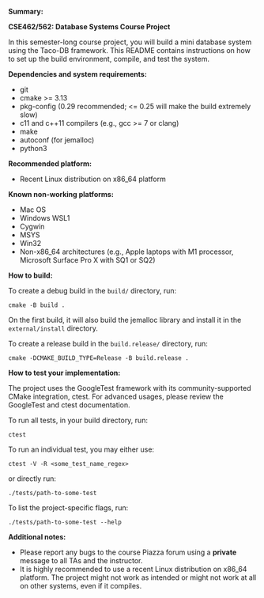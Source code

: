 **Summary:**

**CSE462/562: Database Systems Course Project**

In this semester-long course project, you will build a mini database system using the Taco-DB framework. This README contains instructions on how to set up the build environment, compile, and test the system.

**Dependencies and system requirements:**

* git
* cmake >= 3.13
* pkg-config (0.29 recommended; <= 0.25 will make the build extremely slow)
* c11 and c++11 compilers (e.g., gcc >= 7 or clang)
* make
* autoconf (for jemalloc)
* python3

**Recommended platform:**

* Recent Linux distribution on x86_64 platform

**Known non-working platforms:**

* Mac OS
* Windows WSL1
* Cygwin
* MSYS
* Win32
* Non-x86_64 architectures (e.g., Apple laptops with M1 processor, Microsoft Surface Pro X with SQ1 or SQ2)

**How to build:**

To create a debug build in the `build/` directory, run:

```
cmake -B build .
```

On the first build, it will also build the jemalloc library and install it in the `external/install` directory.

To create a release build in the `build.release/` directory, run:

```
cmake -DCMAKE_BUILD_TYPE=Release -B build.release .
```

**How to test your implementation:**

The project uses the GoogleTest framework with its community-supported CMake integration, ctest. For advanced usages, please review the GoogleTest and ctest documentation.

To run all tests, in your build directory, run:

```
ctest
```

To run an individual test, you may either use:

```
ctest -V -R <some_test_name_regex>
```

or directly run:

```
./tests/path-to-some-test
```

To list the project-specific flags, run:

```
./tests/path-to-some-test --help
```

**Additional notes:**

* Please report any bugs to the course Piazza forum using a **private** message to all TAs and the instructor.
* It is highly recommended to use a recent Linux distribution on x86_64 platform. The project might not work as intended or might not work at all on other systems, even if it compiles.
